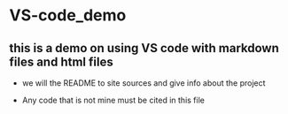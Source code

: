 # VS-code_demo
## this is a demo on using VS code with markdown files and html files
- we will the README to site sources and give info about the project

- Any code that is not mine must be cited in this file